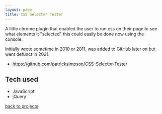 ```yaml
---
layout: page
title: CSS Selector Tester
---
```


A little chrome plugin that enabled the user to run css on their page to 
see what elements it "selected" this could easily be done now using the console.

Initially wrote sometime in 2010 or 2011, was added to GitHub later on but 
went defunct in 2021.

- <https://github.com/patricksimpson/CSS-Selector-Tester>


## Tech used

- JavaScript
- jQuery

[back to projects](/projects)
